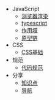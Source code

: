 - JavaScript
  - [浏览器渲染](src/js/web)
  - [typescript](src/ts/ts0_1)
  - [作用域](src/js/scope)
  - [原型链](src/js/prototype)
- CSS
  - [CSS基础](src/css/css)
- 规范
  - [代码规范](src/lint/lint)
- 分享
  - [知识点](src/share/knowledge)
  - [导航](src/share/guide)
